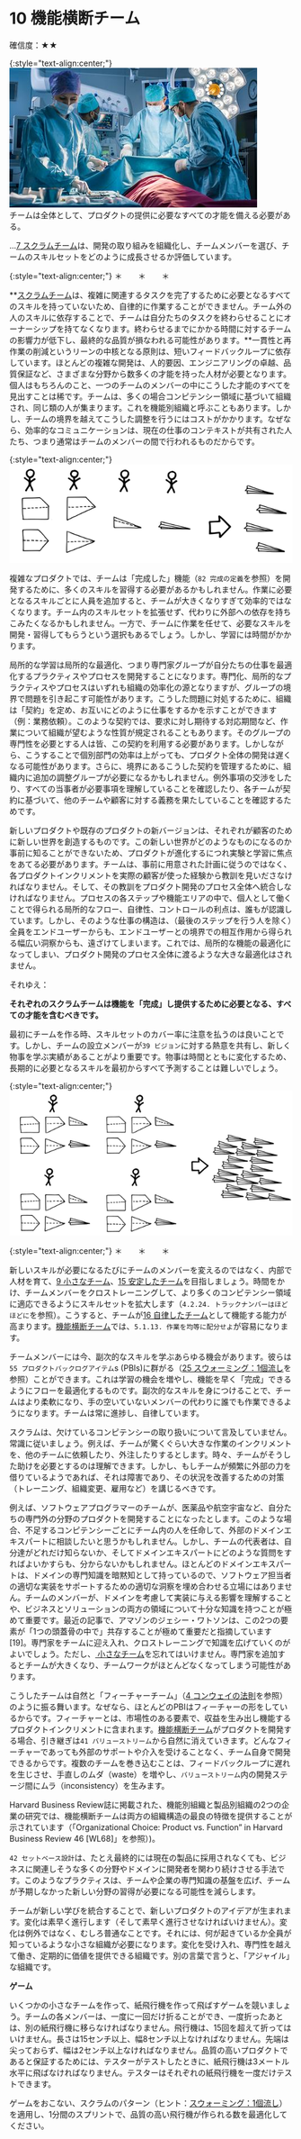# 10 機能横断チーム

確信度：★★

{:style="text-align:center;"}
![ch02_10_10_Cross_Functional_Team1](Images/ch02_10_10_Cross_Functional_Team1.png)<br>
チームは全体として、プロダクトの提供に必要なすべての才能を備える必要がある。

...[7 スクラムチーム](ch02_07_7_Scrum_Team.md)は、開発の取り組みを組織化し、チームメンバーを選び、チームのスキルセットをどのように成長させるか評価しています。

{:style="text-align:center;"}
＊　　＊　　＊

**[スクラムチーム](ch02_07_7_Scrum_Team.md)は、複雑に関連するタスクを完了するために必要となるすべてのスキルを持っていないため、自律的に作業することができません。チーム外の人のスキルに依存することで、チームは自分たちのタスクを終わらせることにオーナーシップを持てなくなります。終わらせるまでにかかる時間に対するチームの影響力が低下し、最終的な品質が損なわれる可能性があります。**一貫性と再作業の削減というリーンの中核となる原則は、短いフィードバックループに依存しています。ほとんどの複雑な開発は、人的要因、エンジニアリングの卓越、品質保証など、さまざまな分野から数多くの才能を持った人材が必要となります。個人はもちろんのこと、一つのチームのメンバーの中にこうした才能のすべてを見出すことは稀です。チームは、多くの場合コンピテンシー領域に基づいて組織され、同じ類の人が集まります。これを機能別組織と呼ぶこともあります。しかし、チームの境界を越えてこうした調整を行うにはコストがかかります。なぜなら、効率的なコミュニケーションは、現在の仕事のコンテキストが共有された人たち、つまり通常はチームのメンバーの間で行われるものだからです。

{:style="text-align:center;"}
![ch02_10_10_Cross_Functional_Team2](Images/ch02_10_10_Cross_Functional_Team2.png)

複雑なプロダクトでは、チームは「完成した」機能（​`82 完成の定義`を参照​）を開発するために、多くのスキルを習得する必要があるかもしれません。作業に必要となるスキルごとに人員を追加すると、チームが大きくなりすぎて効率的ではなくなります。チーム内のスキルセットを拡張せず、代わりに外部への依存を持ちこみたくなるかもしれません。一方で、チームに作業を任せて、必要なスキルを開発・習得してもらうという選択もあるでしょう。しかし、学習には時間がかかります。

局所的な学習は局所的な最適化、つまり専門家グループが自分たちの仕事を最適化するプラクティスやプロセスを開発することになります。専門化、局所的なプラクティスやプロセスはいずれも組織の効率化の源となりますが、グループの境界で問題を引き起こす可能性があります。こうした問題に対処するために、組織は「契約」を定め、お互いにどのように仕事をするかを示すことができます（例：業務依頼）。このような契約では、要求に対し期待する対応期間など、作業について組織が望むような性質が規定されることもあります。そのグループの専門性を必要とする人は皆、この契約を利用する必要があります。しかしながら、こうすることで個別部門の効率は上がっても、プロダクト全体の開発は遅くなる可能性があります。さらに、境界にあるこうした契約を管理するために、組織内に追加の調整グループが必要になるかもしれません。例外事項の交渉をしたり、すべての当事者が必要事項を理解していることを確認したり、各チームが契約に基づいて、他のチームや顧客に対する義務を果たしていることを確認するためです。

新しいプロダクトや既存のプロダクトの新バージョンは、それぞれが顧客のために新しい世界を創造するものです。この新しい世界がどのようなものになるのか事前に知ることができないため、プロダクトが進化するにつれ実験と学習に焦点をあてる必要があります。チームは、事前に用意された計画に従うのではなく、各プロダクトインクリメントを実際の顧客が使った経験から教訓を見いださなければなりません。そして、その教訓をプロダクト開発のプロセス全体へ統合しなければなりません。プロセスの各ステップや機能エリアの中で、個人として働くことで得られる局所的なフロー、自律性、コントロールの利点は、誰もが認識しています。しかし、そのような仕事の構造は、（最後のステップを行う人を除く）全員をエンドユーザーからも、エンドユーザーとの境界での相互作用から得られる幅広い洞察からも、遠ざけてしまいます。これでは、局所的な機能の最適化になってしまい、プロダクト開発のプロセス全体に渡るような大きな最適化はされません。

それゆえ：

**それぞれのスクラムチームは機能を「完成」し提供するために必要となる、すべての才能を含むべきです。**

最初にチームを作る時、スキルセットのカバー率に注意を払うのは良いことです。しかし、チームの設立メンバーが`39 ビジョン`に対する熱意を共有し、新しく物事を学ぶ実績があることがより重要です。物事は時間とともに変化するため、長期的に必要となるスキルを最初からすべて予測することは難しいでしょう。

{:style="text-align:center;"}
![ch02_10_10_Cross_Functional_Team3](Images/ch02_10_10_Cross_Functional_Team3.png)

{:style="text-align:center;"}
＊　　＊　　＊

新しいスキルが必要になるたびにチームのメンバーを変えるのではなく、内部で人材を育て、[9 小さなチーム](ch02_09_9_Small_Teams.md)、[15 安定したチーム](ch02_15_15_Stable_Teams.md)を目指しましょう。時間をかけ、チームメンバーをクロストレーニングして、より多くのコンピテンシー領域に適応できるようにスキルセットを拡大します（`4.2.24. トラックナンバーはほどほどに`を参照）。こうすると、チームが[16 自律したチーム](ch02_16_16_Autonomous_Team.md)​として機能する​能力が高まります。[機能横断チーム](ch02_10_10_Cross_Functional_Team.md)では、`5.1.13. 作業を均等に配分せよ`が容易になります。

チームメンバーには今、副次的なスキルを学ぶあらゆる機会があります。彼らは​`55 プロダクトバックログアイテム`​s (PBIs)に群がる（​​[25 スウォーミング：1個流し](ch02_26_25_Swarming_One_Piece_Continuous_Flow.md)を参照）ことができます。これは学習の機会を増やし、機能を早く「完成」できるようにフローを最適化するものです。副次的なスキルを身につけることで、チームはより柔軟になり、手の空いていないメンバーの代わりに誰でも作業できるようになります。チームは常に進捗し、自律しています。

スクラムは、欠けているコンピテンシーの取り扱いについて言及していません。常識に従いましょう。例えば、チームが驚くぐらい大きな作業のインクリメントを、他のチームに依頼したり、外注したりするとします。時々、チームがそうした助けを必要とするのは理解できます。しかし、もしチームが頻繁に外部の力を借りているようであれば、それは障害であり、その状況を改善するための対策（トレーニング、組織変更、雇用など）を講じるべきです。

例えば、ソフトウェアプログラマーのチームが、医薬品や航空宇宙など、自分たちの専門外の分野のプロダクトを開発することになったとします。このような場合、不足するコンピテンシーごとにチーム内の人を任命して、外部のドメインエキスパートに相談したいと思うかもしれません。しかし、チームの代表者は、自分達がどれだけ知らないか、そしてドメインエキスパートにどのような質問をすればよいかすらも、分からないかもしれません。ほとんどのドメインエキスパートは、ドメインの専門知識を暗黙知として持っているので、ソフトウェア担当者の適切な実装をサポートするための適切な洞察を埋め合わせる立場にはありません。チームのメンバーが、ドメインを考慮して実装に与える影響を理解することや、ビジネスとソリューションの両方の領域について十分な知識を持つことが極めて重要です。最近の記事で、アマゾンのジェシー・ワトソンは、この2つの要素が「1つの頭蓋骨の中で」共存することが極めて重要だと指摘しています[19]。専門家をチームに迎え入れ、クロストレーニングで知識を広げていくのがよいでしょう。ただし、[ 小さなチーム](ch02_09_9_Small_Teams.md)を忘れてはいけません。専門家を追加するとチームが大きくなり、チームワークがほとんどなくなってしまう可能性があります。

こうしたチームは自然と「フィーチャーチーム」（[4 コンウェイの法則](ch02_04_4_Conway_s_Law.md)を参照）のように振る舞います。なぜなら、ほとんどのPBIはフィーチャーの形をしているからです。フィーチャーとは、市場性のある要素で、収益を生み出し機能するプロダクトインクリメントに含まれます。[機能横断チーム](ch02_10_10_Cross_Functional_Team.md)がプロダクトを開発する場合、引き継ぎは`41 バリューストリーム`から自然に消えていきます。どんなフィーチャーであっても外部のサポートや介入を受けることなく、チーム自身で開発できるからです。複数のチームを巻き込むことは、フィードバックループに遅れを生じさせ、手直しのムダ（waste）を増やし、`バリューストリーム`内の開発ステージ間にムラ（inconsistency）を生みます。

Harvard Business Review誌に掲載された、機能別組織と製品別組織の2つの企業の研究では、機能横断チームは両方の組織構造の最良の特徴を提供することが示されています（「Organizational Choice: Product vs. Functionˮ in Harvard Business Review 46 [WL68]」を参照）)。

`42 セットベース設計`は、たとえ最終的には現在の製品に採用されなくても、ビジネスに関連しそうな多くの分野やドメインに開発者を関わり続けさせる手法です。このようなプラクティスは、チームや企業の専門知識の基盤を広げ、チームが予期しなかった新しい分野の習得が必要になる可能性を減らします。

チームが新しい学びを統合することで、新しいプロダクトのアイデアが生まれます。変化は素早く進行します（そして素早く進行させなければいけません）。変化は例外ではなく、むしろ普通なことです。それには、何が起きているか全員が知っているような小さな組織が必要になります。変化を受け入れ、専門性を越えて働き、定期的に価値を提供できる組織です。別の言葉で言うと、「アジャイル」な組織です。

**ゲーム**

いくつかの小さなチームを作って、紙飛行機を作って飛ばすゲームを競いましょう。チームの各メンバーは、一度に一回だけ折ることができ、一度折ったあとは、別の紙飛行機に移らなければなりません。飛行機は、15回を超えて折ってはいけません。長さは15センチ以上、幅8センチ以上なければなりません。先端は尖っておらず、幅は2センチ以上なければなりません。品質の高いプロダクトであると保証するためには、テスターがテストしたときに、紙飛行機は3メートル水平に飛ばなければなりません。テスターはそれぞれの紙飛行機を一度だけテストできます。

ゲームをおこない、スクラムのパターン（ヒント：[スウォーミング：1個流し](ch02_26_25_Swarming_One_Piece_Continuous_Flow.md)）を適用し、1分間のスプリントで、品質の高い飛行機が作られる数を最適化してください。

